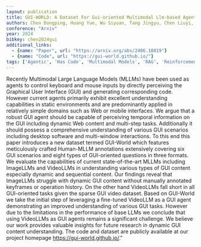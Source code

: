 ```yaml
---
layout: publication
title: GUI-WORLD: A Dataset For Gui-oriented Multimodal Llm-based Agents
authors: Chen Dongping, Huang Yue, Wu Siyuan, Tang Jingyu, Chen Liuyi, Bai Yilin, He Zhigang, Wang Chenlong, Zhou Huichi, Li Yiqiang, Zhou Tianshuo, Yu Yue, Gao Chujie, Zhang Qihui, Gui Yi, Li Zhen, Wan Yao, Zhou Pan, Gao Jianfeng, Sun Lichao
conference: "Arxiv"
year: 2024
bibkey: chen2024gui
additional_links:
  - {name: "Paper", url: "https://arxiv.org/abs/2406.10819"}
  - {name: "Code", url: "https://gui-world.github.io/"}
tags: ['Agentic', 'Has Code', 'Multimodal Models', 'RAG', 'Reinforcement Learning']
---
```

Recently Multimodal Large Language Models (MLLMs) have been used as agents to control keyboard and mouse inputs by directly perceiving the Graphical User Interface (GUI) and generating corresponding code. However current agents primarily exhibit excellent understanding capabilities in static environments and are predominantly applied in relatively simple domains such as Web or mobile interfaces. We argue that a robust GUI agent should be capable of perceiving temporal information on the GUI including dynamic Web content and multi-step tasks. Additionally it should possess a comprehensive understanding of various GUI scenarios including desktop software and multi-window interactions. To this end this paper introduces a new dataset termed GUI-World which features meticulously crafted Human-MLLM annotations extensively covering six GUI scenarios and eight types of GUI-oriented questions in three formats. We evaluate the capabilities of current state-of-the-art MLLMs including ImageLLMs and VideoLLMs in understanding various types of GUI content especially dynamic and sequential content. Our findings reveal that ImageLLMs struggle with dynamic GUI content without manually annotated keyframes or operation history. On the other hand VideoLLMs fall short in all GUI-oriented tasks given the sparse GUI video dataset. Based on GUI-World we take the initial step of leveraging a fine-tuned VideoLLM as a GUI agent demonstrating an improved understanding of various GUI tasks. However due to the limitations in the performance of base LLMs we conclude that using VideoLLMs as GUI agents remains a significant challenge. We believe our work provides valuable insights for future research in dynamic GUI content understanding. The code and dataset are publicly available at our project homepage https://gui-world.github.io/."
